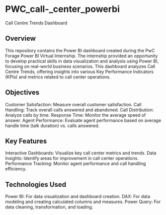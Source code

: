 # PWC_call-_center_powerbi
Call Centre Trends Dashboard

## Overview
This repository contains the Power BI dashboard created during the PwC Forage Power BI Virtual Internship. The internship provided an opportunity to develop practical skills in data visualization and analysis using Power BI, focusing on real-world business scenarios. This dashboard analyzes Call Centre Trends, offering insights into various Key Performance Indicators (KPIs) and metrics related to call center operations.

## Objectives
Customer Satisfaction: Measure overall customer satisfaction.
Call Handling: Track overall calls answered and abandoned.
Call Distribution: Analyze calls by time.
Response Time: Monitor the average speed of answer.
Agent Performance: Evaluate agent performance based on average handle time (talk duration) vs. calls answered.

## Key Features
Interactive Dashboards: Visualize key call center metrics and trends.
Data Insights: Identify areas for improvement in call center operations.
Performance Tracking: Monitor agent performance and call handling efficiency.

## Technologies Used
Power BI: For data visualization and dashboard creation.
DAX: For data modeling and creating calculated columns and measures.
Power Query: For data cleaning, transformation, and loading.
